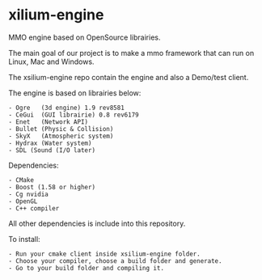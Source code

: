 xilium-engine
==============

MMO engine based on OpenSource librairies.

The main goal of our project is to make a mmo framework that can run on Linux, Mac and Windows.

The xsilium-engine repo contain the engine and also a Demo/test client.

The engine is based on librairies below:

	- Ogre	 (3d engine) 1.9 rev8581
	- CeGui	 (GUI librairie) 0.8 rev6179
	- Enet	 (Network API)
	- Bullet (Physic & Collision)
	- SkyX	 (Atmospheric system)
	- Hydrax (Water system)	
	- SDL (Sound (I/O later)

Dependencies:

	- CMake
	- Boost (1.58 or higher)
	- Cg nvidia
	- OpenGL
	- C++ compiler

All other dependencies is include into this repository.

To install:

	- Run your cmake client inside xsilium-engine folder.
	- Choose your compiler, choose a build folder and generate.
	- Go to your build folder and compiling it.

